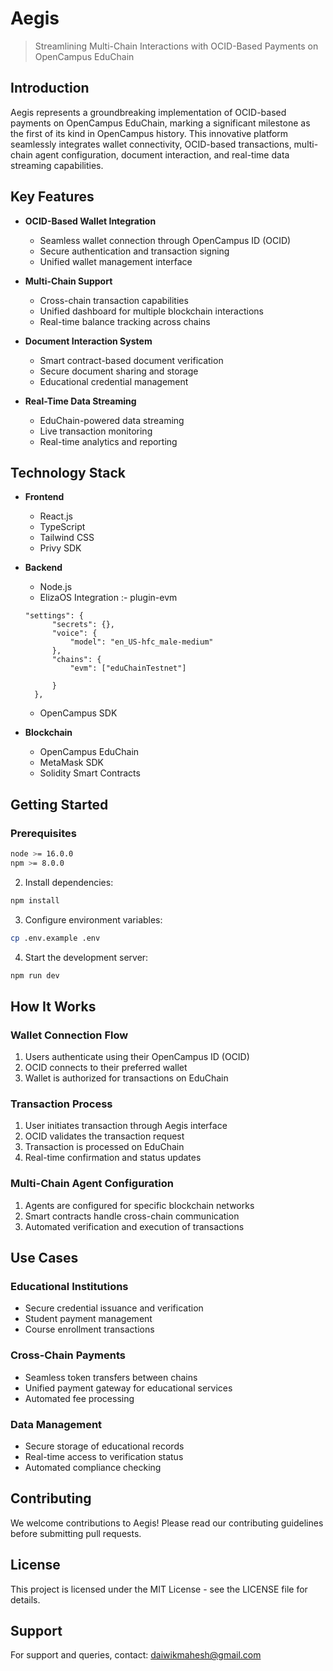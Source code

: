 # Aegis

> Streamlining Multi-Chain Interactions with OCID-Based Payments on OpenCampus EduChain

## Introduction

Aegis represents a groundbreaking implementation of OCID-based payments on OpenCampus EduChain, marking a significant milestone as the first of its kind in OpenCampus history. This innovative platform seamlessly integrates wallet connectivity, OCID-based transactions, multi-chain agent configuration, document interaction, and real-time data streaming capabilities.

## Key Features

- **OCID-Based Wallet Integration**
  - Seamless wallet connection through OpenCampus ID (OCID)
  - Secure authentication and transaction signing
  - Unified wallet management interface

- **Multi-Chain Support**
  - Cross-chain transaction capabilities
  - Unified dashboard for multiple blockchain interactions
  - Real-time balance tracking across chains

- **Document Interaction System**
  - Smart contract-based document verification
  - Secure document sharing and storage
  - Educational credential management

- **Real-Time Data Streaming**
  - EduChain-powered data streaming
  - Live transaction monitoring
  - Real-time analytics and reporting

## Technology Stack

- **Frontend**
  - React.js
  - TypeScript
  - Tailwind CSS
  - Privy SDK

- **Backend**
  - Node.js
  - ElizaOS Integration :- plugin-evm
  ```
  "settings": {
        "secrets": {},
        "voice": {
            "model": "en_US-hfc_male-medium"
        },
        "chains": {
            "evm": ["eduChainTestnet"]
           
        }
    },
  ```
  - OpenCampus SDK

- **Blockchain**
  - OpenCampus EduChain
  - MetaMask SDK
  - Solidity Smart Contracts

## Getting Started

### Prerequisites

```bash
node >= 16.0.0
npm >= 8.0.0
```

2. Install dependencies:
```bash
npm install
 ```

3. Configure environment variables:
```bash
cp .env.example .env
 ```

4. Start the development server:
```bash
npm run dev
 ```

## How It Works

### Wallet Connection Flow
1. Users authenticate using their OpenCampus ID (OCID)
2. OCID connects to their preferred wallet
3. Wallet is authorized for transactions on EduChain
### Transaction Process
1. User initiates transaction through Aegis interface
2. OCID validates the transaction request
3. Transaction is processed on EduChain
4. Real-time confirmation and status updates
### Multi-Chain Agent Configuration
1. Agents are configured for specific blockchain networks
2. Smart contracts handle cross-chain communication
3. Automated verification and execution of transactions


## Use Cases

### Educational Institutions
- Secure credential issuance and verification
- Student payment management
- Course enrollment transactions
### Cross-Chain Payments
- Seamless token transfers between chains
- Unified payment gateway for educational services
- Automated fee processing
### Data Management
- Secure storage of educational records
- Real-time access to verification status
- Automated compliance checking
## Contributing
We welcome contributions to Aegis! Please read our contributing guidelines before submitting pull requests.

## License
This project is licensed under the MIT License - see the LICENSE file for details.

## Support
For support and queries, contact: daiwikmahesh@gmail.com